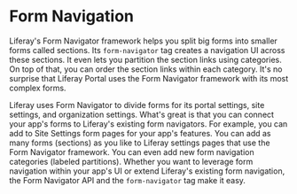 # Form Navigation [](id=form-navigation)

Liferay's Form Navigator framework helps you split big forms into smaller forms
called sections. Its `form-navigator` tag creates a navigation UI across these
sections. It even lets you partition the section links using categories. On top
of that, you can order the section links within each category. It's no surprise
that Liferay Portal uses the Form Navigator framework with its most complex
forms. 

Liferay uses Form Navigator to divide forms for its portal settings, site
settings, and organization settings. What's great is that you can connect your
app's forms to Liferay's existing form navigators. For example, you can add to
Site Settings form pages for your app's features. You can add as many forms
(sections) as you like to Liferay settings pages that use the Form Navigator
framework. You can even add new form navigation categories (labeled partitions).
Whether you want to leverage form navigation within your app's UI or extend
Liferay's existing form navigation, the Form Navigator API and the
`form-navigator` tag make it easy.
